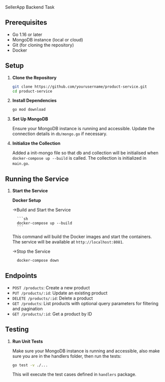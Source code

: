 SellerApp Backend Task

## Prerequisites

- Go 1.16 or later
- MongoDB instance (local or cloud)
- Git (for cloning the repository)
- Docker

## Setup

1. **Clone the Repository**

   ```sh
   git clone https://github.com/yourusername/product-service.git
   cd product-service
   ```

2. **Install Dependencies**

   ```sh
   go mod download
   ```

3. **Set Up MongoDB**

   Ensure your MongoDB instance is running and accessible. Update the connection details in `db/mongo.go` if necessary.

4. **Initialize the Collection**

   Added a init-mongo file so that db and collection will be initialised when `docker-compose up --build` is called.
   The collection is initialized in `main.go`.

## Running the Service

1.  **Start the Service**

    **Docker Setup**

    ->Build and Start the Service

          ```sh
          docker-compose up --build
          ```

    This command will build the Docker images and start the containers. The service will be available at `http://localhost:8081`.

    ->Stop the Service

    ```sh
      docker-compose down
    ```

## Endpoints

- `POST /products`: Create a new product
- `PUT /products/:id`: Update an existing product
- `DELETE /products/:id`: Delete a product
- `GET /products`: List products with optional query parameters for filtering and pagination
- `GET /products/:id`: Get a product by ID

## Testing

1. **Run Unit Tests**

   Make sure your MongoDB instance is running and accessible, also make sure you are in the handlers folder, then run the tests:

   ```sh
   go test -v ./...
   ```

   This will execute the test cases defined in `handlers` package.
